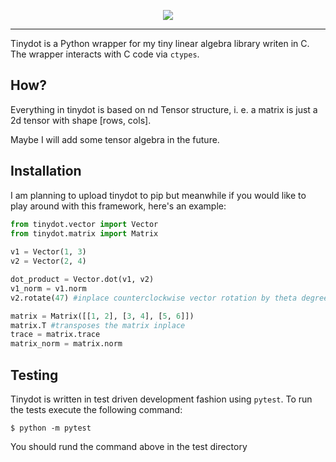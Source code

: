 <p align='center'>
    <img src='https://user-images.githubusercontent.com/22550143/114083373-2c029e80-98af-11eb-855f-ae82c81a5c2e.png'>
</p>

<hr />

Tinydot is a Python wrapper for my tiny linear algebra library writen in C. The wrapper interacts with C code via `ctypes`.

## How?

Everything in tinydot is based on nd Tensor structure, i. e. a matrix is just a 2d tensor with shape [rows, cols].

Maybe I will add some tensor algebra in the future.

## Installation
I am planning to upload tinydot to pip but meanwhile if you would like to play around with this framework, here's an example:

```python
from tinydot.vector import Vector
from tinydot.matrix import Matrix
 
v1 = Vector(1, 3)
v2 = Vector(2, 4)

dot_product = Vector.dot(v1, v2)
v1_norm = v1.norm
v2.rotate(47) #inplace counterclockwise vector rotation by theta degrees (use -theta for clockwise)

matrix = Matrix([[1, 2], [3, 4], [5, 6]])
matrix.T #transposes the matrix inplace
trace = matrix.trace
matrix_norm = matrix.norm
```

## Testing
Tinydot is written in test driven development fashion using `pytest`. To run the tests execute the following command:

```shell
$ python -m pytest
```

You should rund the command above in the test directory
